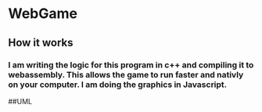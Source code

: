 # WebGame

## How it works

### I am writing the logic for this program in c++ and compiling it to webassembly. This allows the game to run faster and nativly on your computer. I am doing the graphics in Javascript.


##UML